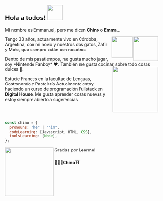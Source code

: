 ## **Hola a todos! <img src="https://media.giphy.com/media/mGcNjsfWAjY5AEZNw6/giphy.gif" width="50">**

<p>Mi nombre es Emmanuel, pero me dicen <b>Chino</b> o <b>Emma</b>...</p>
<img align='right' src="https://media2.giphy.com/media/ZCes4khR2025X0rOLY/giphy.gif" width="80"><img align='right' src="https://media4.giphy.com/media/cmCEsJZHYBPels360q/200w.gif" width="70">
<p>Tengo 33 años, actualmente vivo en Córdoba, Argentina, con mi novio y nuestros dos gatos, Zafir y Moto, que siempre están con nosotros</p> 
Dentro de mis pasatiempos, me gusta mucho jugar, soy *Nintendo Fanboy* ❤. También me gusta cocinar, sobre todo cosas dulces 🍰.
<img align='right' src="https://media1.giphy.com/media/jdPMeyv9rn0hZHh8n9/giphy.gif" width="150">
<p>Estudie Frances en la facultad de Lenguas, Gastronomía y Pastelería Actualmente estoy haciendo un curso de programación Fullstack en <b>Digital House</b>. Me gusta aprender cosas nuevas y estoy siempre abierto a sugerencias </p><br><br>

```javascript
const chino = {
  pronouns: "he" | "him",
  codeLearning: [Javascript, HTML, CSS],
  toolsLearning: [Node],
};
```

<img align='left' src="https://media3.giphy.com/media/er19eYafoFxrq/giphy.gif" width="160"> 
<p>Gracias por Leerme!<br>
<br>
<b>🙋🏻‍♂️Chino⛩️</b></p> 

